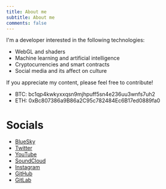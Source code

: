 ```yaml
---
title: About me
subtitle: About me
comments: false
---
```


I'm a developer interested in the following technologies:

- WebGL and shaders
- Machine learning and artificial intelligence
- Cryptocurrencies and smart contracts
- Social media and its affect on culture

If you appreciate my content, please feel free to contribute!

- BTC: bc1qp4kwkyxxqsn9mjhpuff5sn4e236uu3wnfs7uh2
- ETH: 0xBc807386a9B86a2C95c782484Ec6B17ed0889fa0

# Socials
- [BlueSky](https://bsky.app/profile/venatio.dev)
- [Twitter](https://x.com/venatiodecorus)
- [YouTube](https://www.youtube.com/@venatiodecorus)
- [SoundCloud](https://soundcloud.com/mastadonmounds)
- [Instagram](https://www.instagram.com/venatiodecorus/)
- [GitHub](https://github.com/venatiodecorus)
- [GitLab](https://gitlab.com/venatiodecorus)

